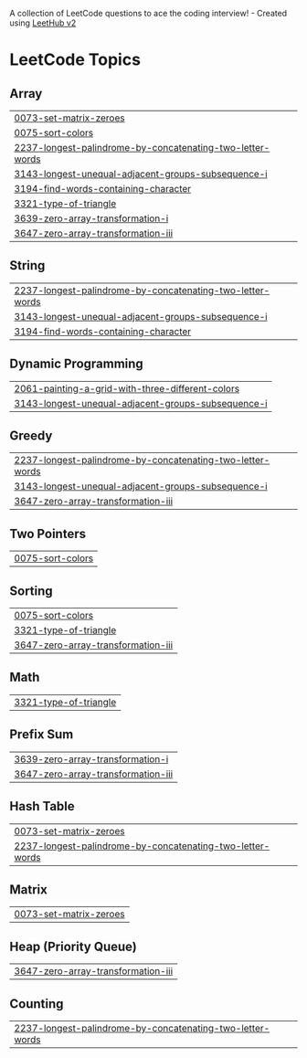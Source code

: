 A collection of LeetCode questions to ace the coding interview! - Created using [LeetHub v2](https://github.com/arunbhardwaj/LeetHub-2.0)
<!---LeetCode Topics Start-->
# LeetCode Topics
## Array
|  |
| ------- |
| [0073-set-matrix-zeroes](https://github.com/sidhardha58/LeetCode/tree/master/0073-set-matrix-zeroes) |
| [0075-sort-colors](https://github.com/sidhardha58/LeetCode/tree/master/0075-sort-colors) |
| [2237-longest-palindrome-by-concatenating-two-letter-words](https://github.com/sidhardha58/LeetCode/tree/master/2237-longest-palindrome-by-concatenating-two-letter-words) |
| [3143-longest-unequal-adjacent-groups-subsequence-i](https://github.com/sidhardha58/LeetCode/tree/master/3143-longest-unequal-adjacent-groups-subsequence-i) |
| [3194-find-words-containing-character](https://github.com/sidhardha58/LeetCode/tree/master/3194-find-words-containing-character) |
| [3321-type-of-triangle](https://github.com/sidhardha58/LeetCode/tree/master/3321-type-of-triangle) |
| [3639-zero-array-transformation-i](https://github.com/sidhardha58/LeetCode/tree/master/3639-zero-array-transformation-i) |
| [3647-zero-array-transformation-iii](https://github.com/sidhardha58/LeetCode/tree/master/3647-zero-array-transformation-iii) |
## String
|  |
| ------- |
| [2237-longest-palindrome-by-concatenating-two-letter-words](https://github.com/sidhardha58/LeetCode/tree/master/2237-longest-palindrome-by-concatenating-two-letter-words) |
| [3143-longest-unequal-adjacent-groups-subsequence-i](https://github.com/sidhardha58/LeetCode/tree/master/3143-longest-unequal-adjacent-groups-subsequence-i) |
| [3194-find-words-containing-character](https://github.com/sidhardha58/LeetCode/tree/master/3194-find-words-containing-character) |
## Dynamic Programming
|  |
| ------- |
| [2061-painting-a-grid-with-three-different-colors](https://github.com/sidhardha58/LeetCode/tree/master/2061-painting-a-grid-with-three-different-colors) |
| [3143-longest-unequal-adjacent-groups-subsequence-i](https://github.com/sidhardha58/LeetCode/tree/master/3143-longest-unequal-adjacent-groups-subsequence-i) |
## Greedy
|  |
| ------- |
| [2237-longest-palindrome-by-concatenating-two-letter-words](https://github.com/sidhardha58/LeetCode/tree/master/2237-longest-palindrome-by-concatenating-two-letter-words) |
| [3143-longest-unequal-adjacent-groups-subsequence-i](https://github.com/sidhardha58/LeetCode/tree/master/3143-longest-unequal-adjacent-groups-subsequence-i) |
| [3647-zero-array-transformation-iii](https://github.com/sidhardha58/LeetCode/tree/master/3647-zero-array-transformation-iii) |
## Two Pointers
|  |
| ------- |
| [0075-sort-colors](https://github.com/sidhardha58/LeetCode/tree/master/0075-sort-colors) |
## Sorting
|  |
| ------- |
| [0075-sort-colors](https://github.com/sidhardha58/LeetCode/tree/master/0075-sort-colors) |
| [3321-type-of-triangle](https://github.com/sidhardha58/LeetCode/tree/master/3321-type-of-triangle) |
| [3647-zero-array-transformation-iii](https://github.com/sidhardha58/LeetCode/tree/master/3647-zero-array-transformation-iii) |
## Math
|  |
| ------- |
| [3321-type-of-triangle](https://github.com/sidhardha58/LeetCode/tree/master/3321-type-of-triangle) |
## Prefix Sum
|  |
| ------- |
| [3639-zero-array-transformation-i](https://github.com/sidhardha58/LeetCode/tree/master/3639-zero-array-transformation-i) |
| [3647-zero-array-transformation-iii](https://github.com/sidhardha58/LeetCode/tree/master/3647-zero-array-transformation-iii) |
## Hash Table
|  |
| ------- |
| [0073-set-matrix-zeroes](https://github.com/sidhardha58/LeetCode/tree/master/0073-set-matrix-zeroes) |
| [2237-longest-palindrome-by-concatenating-two-letter-words](https://github.com/sidhardha58/LeetCode/tree/master/2237-longest-palindrome-by-concatenating-two-letter-words) |
## Matrix
|  |
| ------- |
| [0073-set-matrix-zeroes](https://github.com/sidhardha58/LeetCode/tree/master/0073-set-matrix-zeroes) |
## Heap (Priority Queue)
|  |
| ------- |
| [3647-zero-array-transformation-iii](https://github.com/sidhardha58/LeetCode/tree/master/3647-zero-array-transformation-iii) |
## Counting
|  |
| ------- |
| [2237-longest-palindrome-by-concatenating-two-letter-words](https://github.com/sidhardha58/LeetCode/tree/master/2237-longest-palindrome-by-concatenating-two-letter-words) |
<!---LeetCode Topics End-->